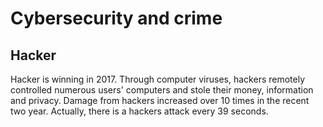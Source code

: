 # Cybersecurity and crime

## Hacker

Hacker is winning in 2017. Through computer viruses, hackers remotely controlled numerous users' computers and stole their money, information and privacy. Damage from hackers increased over 10 times in the recent two year. Actually, there is a hackers attack every 39 seconds. 
